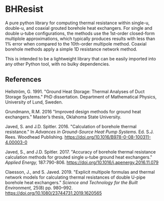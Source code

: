 # BHResist

A pure python library for computing thermal resistance within single-u, double-u, and coaxial grouted borehole heat exchangers. For single and double u-tube configurations, the methods use the 1st-order closed-form multiplole approximations, which typically produces results with less than 1% error when compared to the 10th-order multipole method. Coaxial borehole methods apply a simple 1D resistance network method.

This is intended to be a lightweight library that can be easily imported into any other Python tool, with no bulky dependencies.

## References

Hellström, G. 1991. "Ground Heat Storage: Thermal Analyses of Duct Storage Systems." PhD dissertation. Department of Mathematical Physics, University of Lund, Sweden.

Grundmann, R.M. 2016 "Improved design methods for ground heat exchangers." Master’s thesis, Oklahoma State University.

Javed, S. and J.D. Spitler. 2016. "Calculation of borehole thermal resistance." In _Advances in Ground-Source Heat Pump Systems_. Ed. S.J. Rees. Woodhead Publishing. https://doi.org/10.1016/B978-0-08-100311-4.00003-0

Javed, S., and J.D. Spitler. 2017. "Accuracy of borehole thermal resistance calculation methods for grouted single u-tube ground heat exchangers." _Applied Energy,_ 187:790-806. https://doi.org/10.1016/j.apenergy.2016.11.079

Claesson, J., and S. Javed. 2019. "Explicit multipole formulas and thermal network models for calculating thermal resistances of double U-pipe borehole heat exchangers." _Science and Technology for the Built Environment,_ 25(8) pp. 980–992. https://doi.org/10.1080/23744731.2019.1620565
